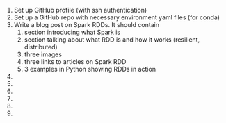 1. Set up GitHub profile (with ssh authentication)
2. Set up a GitHub repo with necessary environment yaml files (for conda)
3. Write a blog post on Spark RDDs. It should contain
    1. section introducing what Spark is
    2. section talking about what RDD is and how it works (resilient, distributed)
    3. three images
    4. three links to articles on Spark RDD
    5. 3 examples in Python showing RDDs in action
4. 
5. 
6. 
7. 
8. 
9. 
